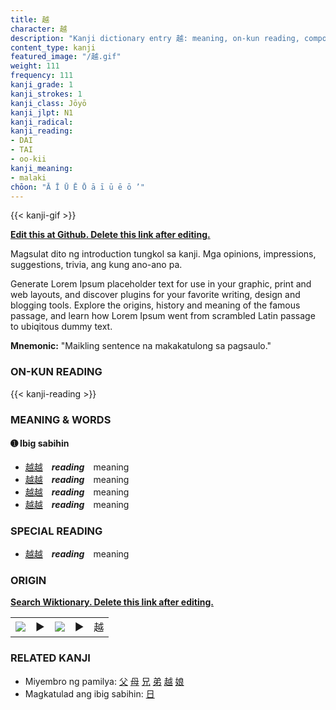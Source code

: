 ```yaml
---
title: 越
character: 越
description: "Kanji dictionary entry 越: meaning, on-kun reading, compounds, origin, related kanji"
content_type: kanji
featured_image: "/越.gif"
weight: 111
frequency: 111
kanji_grade: 1
kanji_strokes: 1
kanji_class: Jōyō
kanji_jlpt: N1
kanji_radical: 
kanji_reading: 
- DAI
- TAI
- oo-kii
kanji_meaning:
- malaki
chōon: "Ā Ī Ū Ē Ō ā ī ū ē ō ’"
---
```

[//]: # (Don't edit the line below. Kanji animated GIF code is automatically generated.)
{{< kanji-gif >}}

[//]: # (Edit below this line.)

**[Edit this at Github. Delete this link after editing.](https://github.com/tim0g/tim/tree/main/content/kanji/越/index.md)**

Magsulat dito ng introduction tungkol sa kanji. Mga opinions, impressions, suggestions, trivia, ang kung ano-ano pa.

Generate Lorem Ipsum placeholder text for use in your graphic, print and web layouts, and discover plugins for your favorite writing, design and blogging tools. Explore the origins, history and meaning of the famous passage, and learn how Lorem Ipsum went from scrambled Latin passage to ubiqitous dummy text.
 
**Mnemonic:** "Maikling sentence na makakatulong sa pagsaulo."

### ON-KUN READING

[//]: # (Don't edit the line below. ON-KUN READING code is automatically generated.)
{{< kanji-reading >}}

### MEANING & WORDS

#### ➊ **Ibig sabihin**
  - [越](../越)[越](../越)　***reading***　meaning
  - [越](../越)[越](../越)　***reading***　meaning
  - [越](../越)[越](../越)　***reading***　meaning
  - [越](../越)[越](../越)　***reading***　meaning

### SPECIAL READING
  - [越](../越)[越](../越)　***reading***　meaning

### ORIGIN

**[Search Wiktionary. Delete this link after editing.](https://wiktionary.org/wiki/越)**
<table class="kanji-table"><tr><td>
<img src="60px-越-bronze.svg.png">
</td><td>▶</td><td>
<img src="60px-越-oracle.svg.png">
</td><td>▶</td>
<td class="kanji-origin">越</td>
</tr></table>

### RELATED KANJI
- Miyembro ng pamilya: [父](../父) [母](../母) [兄](../兄) [弟](../弟) [越](../越) [娘](../娘)
- Magkatulad ang ibig sabihin: [日](../日)

